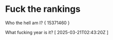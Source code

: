 # Fuck the rankings

Who the hell am I?
{ 15371460 }

What fucking year is it?
[ 2025-03-21T02:43:20Z ]
